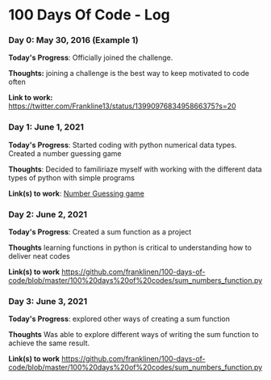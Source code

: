 # 100 Days Of Code - Log

### Day 0: May 30, 2016 (Example 1)

**Today's Progress**: Officially joined the challenge.

**Thoughts:** joining a challenge is the best way to keep motivated to code often

**Link to work:** https://twitter.com/Frankline13/status/1399097683495866375?s=20

### Day 1: June 1, 2021 

**Today's Progress**: Started coding with python numerical data types. Created a number guessing game

**Thoughts**: Decided to familiriaze myself with working with the different data types of python with simple programs

**Link(s) to work**: [Number Guessing game](https://github.com/franklinen/100-days-of-code/blob/master/100%20days%20of%20codes/No_Guessing_game.py)


### Day 2: June 2, 2021

**Today's Progress**: Created a sum function as a project

**Thoughts** learning functions in python is critical to understanding how to deliver neat codes

**Link(s) to work**  https://github.com/franklinen/100-days-of-code/blob/master/100%20days%20of%20codes/sum_numbers_function.py


### Day 3: June 3, 2021

**Today's Progress**: explored other ways of creating a sum function

**Thoughts**  Was able to explore different ways of writing the sum function to achieve the same result.

**Link(s) to work**  https://github.com/franklinen/100-days-of-code/blob/master/100%20days%20of%20codes/sum_numbers_function.py